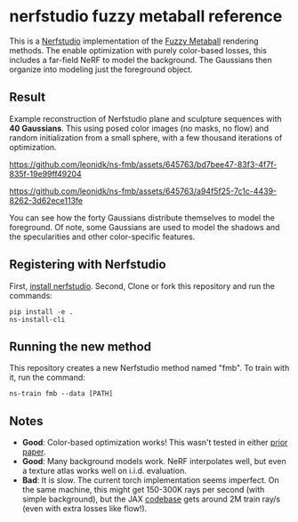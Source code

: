 # nerfstudio fuzzy metaball reference
This is a [Nerfstudio](https://github.com/nerfstudio-project/nerfstudio) implementation of the [Fuzzy Metaball](leonidk.github.io/fmb-plus) rendering methods. The enable optimization with purely color-based losses, this includes a far-field NeRF to model the background. The Gaussians then organize into modeling just the foreground object. 

## Result
Example reconstruction of Nerfstudio plane and sculpture sequences with **40 Gaussians**. This using posed color images (no masks, no flow) and random initialization from a small sphere, with a few thousand iterations of optimization. 

https://github.com/leonidk/ns-fmb/assets/645763/bd7bee47-83f3-4f7f-835f-19e99ff49204

https://github.com/leonidk/ns-fmb/assets/645763/a94f5f25-7c1c-4439-8262-3d62ece113fe

You can see how the forty Gaussians distribute themselves to model the foreground. Of note, some Gaussians are used to model the shadows and the specularities and other color-specific features. 


## Registering with Nerfstudio
First, [install nerfstudio](https://docs.nerf.studio/en/latest/quickstart/installation.html). Second, Clone or fork this repository and run the commands:

```
pip install -e .
ns-install-cli
```

## Running the new method
This repository creates a new Nerfstudio method named "fmb". To train with it, run the command:
```
ns-train fmb --data [PATH]
```

## Notes

* **Good**: Color-based optimization works! This wasn't tested in either [prior](https://leonidk.github.io/fuzzy-metaballs/) [paper](https://leonidk.github.io/fmb-plus/).
* **Good**: Many background models work. NeRF interpolates well, but even a texture atlas works well on i.i.d. evaluation. 
* **Bad**: It is slow. The current torch implementation seems imperfect. On the same machine, this might get 150-300K rays per second (with simple background), but the JAX [codebase](https://leonidk.github.io/fmb-plus/) gets around 2M train ray/s (even with extra losses like flow!).  
